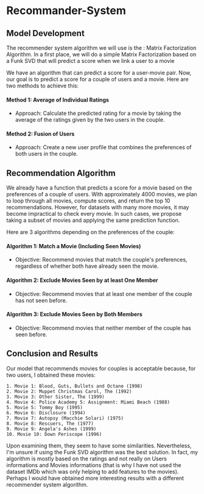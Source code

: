 # Recommander-System

## Model Development

The recommender system algorithm we will use is the : Matrix Factorization Algorithm. In a first place, we will do a simple Matrix Factorization based on a Funk SVD that will predict a score when we link a user to a movie

We have an algorithm that can predict a score for a user-movie pair. Now, our goal is to predict a score for a couple of users and a movie. Here are two methods to achieve this:

#### Method 1: Average of Individual Ratings
- Approach: Calculate the predicted rating for a movie by taking the average of the ratings given by the two users in the couple.
    
#### Method 2: Fusion of Users
- Approach: Create a new user profile that combines the preferences of both users in the couple.


## Recommendation Algorithm

We already have a function that predicts a score for a movie based on the preferences of a couple of users. With approximately 4000 movies, we plan to loop through all movies, compute scores, and return the top 10 recommendations. However, for datasets with many more movies, it may become impractical to check every movie. In such cases, we propose taking a subset of movies and applying the same prediction function.

Here are 3 algorithms depending on the preferences of the couple:

#### Algorithm 1: Match a Movie (Including Seen Movies)
- Objective: Recommend movies that match the couple's preferences, regardless of whether both have already seen the movie.

#### Algorithm 2: Exclude Movies Seen by at least One Member
- Objective: Recommend movies that at least one member of the couple has not seen before.

#### Algorithm 3: Exclude Movies Seen by Both Members
- Objective: Recommend movies that neither member of the couple has seen before.

## Conclusion and Results

Our model that recommends movies for couples is acceptable because, for two users, I obtained these movies:
    
    1. Movie 1: Blood, Guts, Bullets and Octane (1998)
    2. Movie 2: Muppet Christmas Carol, The (1992)
    3. Movie 3: Other Sister, The (1999)
    4. Movie 4: Police Academy 5: Assignment: Miami Beach (1988)
    5. Movie 5: Tommy Boy (1995)
    6. Movie 6: Disclosure (1994)
    7. Movie 7: Autopsy (Macchie Solari) (1975)
    8. Movie 8: Rescuers, The (1977)
    9. Movie 9: Angela's Ashes (1999)
    10. Movie 10: Down Periscope (1996)

Upon examining them, they seem to have some similarities. Nevertheless, I'm unsure if using the Funk SVD algorithm was the best solution. In fact, my algorithm is mostly based on the ratings and not really on Users informations and Movies informations (that
is why I have not used the dataset IMDb which was only helping to add features to the movies). Perhaps I would have obtained more interesting results with a different recommender system algorithm.


